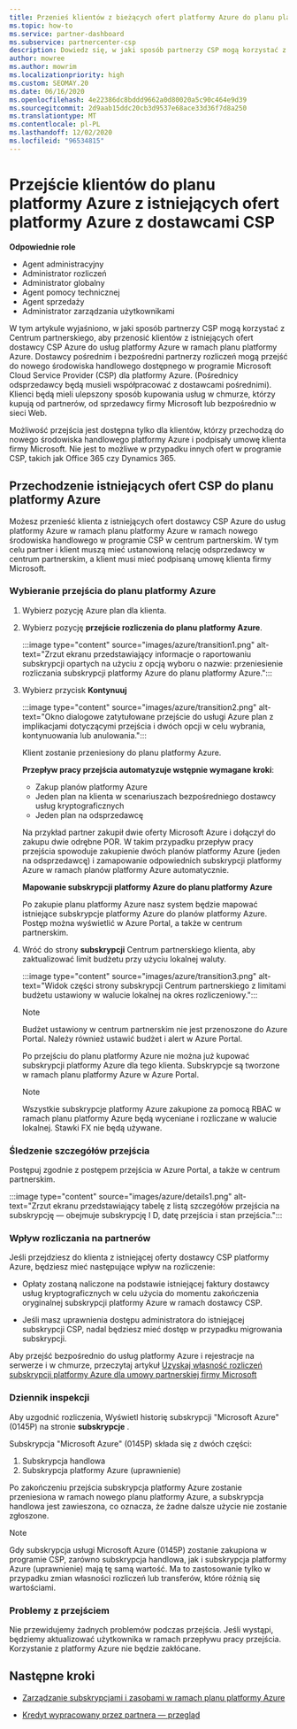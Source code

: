 ```yaml
---
title: Przenieś klientów z bieżących ofert platformy Azure do planu platformy Azure
ms.topic: how-to
ms.service: partner-dashboard
ms.subservice: partnercenter-csp
description: Dowiedz się, w jaki sposób partnerzy CSP mogą korzystać z Centrum partnerskiego, aby przenosić klientów z istniejących ofert dostawcy CSP Azure do usług platformy Azure w ramach planu platformy Azure.
author: mowree
ms.author: mowrim
ms.localizationpriority: high
ms.custom: SEOMAY.20
ms.date: 06/16/2020
ms.openlocfilehash: 4e22386dc8bddd9662a0d80020a5c90c464e9d39
ms.sourcegitcommit: 2d9aab15ddc20cb3d9537e68ace33d36f7d8a250
ms.translationtype: MT
ms.contentlocale: pl-PL
ms.lasthandoff: 12/02/2020
ms.locfileid: "96534815"
---
```

# <a name="transition-customers-to-azure-plan-from-existing-csp-azure-offers"></a>Przejście klientów do planu platformy Azure z istniejących ofert platformy Azure z dostawcami CSP

**Odpowiednie role**

- Agent administracyjny
- Administrator rozliczeń
- Administrator globalny
- Agent pomocy technicznej
- Agent sprzedaży
- Administrator zarządzania użytkownikami

W tym artykule wyjaśniono, w jaki sposób partnerzy CSP mogą korzystać z Centrum partnerskiego, aby przenosić klientów z istniejących ofert dostawcy CSP Azure do usług platformy Azure w ramach planu platformy Azure. Dostawcy pośrednim i bezpośredni partnerzy rozliczeń mogą przejść do nowego środowiska handlowego dostępnego w programie Microsoft Cloud Service Provider (CSP) dla platformy Azure. (Pośrednicy odsprzedawcy będą musieli współpracować z dostawcami pośrednimi). Klienci będą mieli ulepszony sposób kupowania usług w chmurze, którzy kupują od partnerów, od sprzedawcy firmy Microsoft lub bezpośrednio w sieci Web.

Możliwość przejścia jest dostępna tylko dla klientów, którzy przechodzą do nowego środowiska handlowego platformy Azure i podpisały umowę klienta firmy Microsoft. Nie jest to możliwe w przypadku innych ofert w programie CSP, takich jak Office 365 czy Dynamics 365.

## <a name="transition-existing-csp-offers-to-an-azure-plan"></a>Przechodzenie istniejących ofert CSP do planu platformy Azure

Możesz przenieść klienta z istniejących ofert dostawcy CSP Azure do usług platformy Azure w ramach planu platformy Azure w ramach nowego środowiska handlowego w programie CSP w centrum partnerskim. W tym celu partner i klient muszą mieć ustanowioną relację odsprzedawcy w centrum partnerskim, a klient musi mieć podpisaną umowę klienta firmy Microsoft.

### <a name="select-transition-to-azure-plan"></a>Wybieranie przejścia do planu platformy Azure

1. Wybierz pozycję Azure plan dla klienta.

2. Wybierz pozycję **przejście rozliczenia do planu platformy Azure**.

   :::image type="content" source="images/azure/transition1.png" alt-text="Zrzut ekranu przedstawiający informacje o raportowaniu subskrypcji opartych na użyciu z opcją wyboru o nazwie: przeniesienie rozliczania subskrypcji platformy Azure do planu platformy Azure.":::

3. Wybierz przycisk **Kontynuuj**

   :::image type="content" source="images/azure/transition2.png" alt-text="Okno dialogowe zatytułowane przejście do usługi Azure plan z implikacjami dotyczącymi przejścia i dwóch opcji w celu wybrania, kontynuowania lub anulowania.":::

   Klient zostanie przeniesiony do planu platformy Azure.

   **Przepływ pracy przejścia automatyzuje wstępnie wymagane kroki**:

   - Zakup planów platformy Azure
   - Jeden plan na klienta w scenariuszach bezpośredniego dostawcy usług kryptograficznych  
   - Jeden plan na odsprzedawcę  

   Na przykład partner zakupił dwie oferty Microsoft Azure i dołączył do zakupu dwie odrębne POR. W takim przypadku przepływ pracy przejścia spowoduje zakupienie dwóch planów platformy Azure (jeden na odsprzedawcę) i zamapowanie odpowiednich subskrypcji platformy Azure w ramach planów platformy Azure automatycznie.  

   **Mapowanie subskrypcji platformy Azure do planu platformy Azure**

   Po zakupie planu platformy Azure nasz system będzie mapować istniejące subskrypcje platformy Azure do planów platformy Azure. Postęp można wyświetlić w Azure Portal, a także w centrum partnerskim.

4. Wróć do strony **subskrypcji** Centrum partnerskiego klienta, aby zaktualizować limit budżetu przy użyciu lokalnej waluty.

   :::image type="content" source="images/azure/transition3.png" alt-text="Widok części strony subskrypcji Centrum partnerskiego z limitami budżetu ustawiony w walucie lokalnej na okres rozliczeniowy.":::

   >[!NOTE]
   >Budżet ustawiony w centrum partnerskim nie jest przenoszone do Azure Portal. Należy również ustawić budżet i alert w Azure Portal.

   Po przejściu do planu platformy Azure nie można już kupować subskrypcji platformy Azure dla tego klienta. Subskrypcje są tworzone w ramach planu platformy Azure w Azure Portal.

   >[!NOTE]
   > Wszystkie subskrypcje platformy Azure zakupione za pomocą RBAC w ramach planu platformy Azure będą wyceniane i rozliczane w walucie lokalnej. Stawki FX nie będą używane.

### <a name="track-your-transition-details"></a>Śledzenie szczegółów przejścia

Postępuj zgodnie z postępem przejścia w Azure Portal, a także w centrum partnerskim.

:::image type="content" source="images/azure/details1.png" alt-text="Zrzut ekranu przedstawiający tabelę z listą szczegółów przejścia na subskrypcję — obejmuje subskrypcję I D, datę przejścia i stan przejścia.":::

### <a name="billing-impact-to-partners"></a>Wpływ rozliczania na partnerów

Jeśli przejdziesz do klienta z istniejącej oferty dostawcy CSP platformy Azure, będziesz mieć następujące wpływ na rozliczenie:

- Opłaty zostaną naliczone na podstawie istniejącej faktury dostawcy usług kryptograficznych w celu użycia do momentu zakończenia oryginalnej subskrypcji platformy Azure w ramach dostawcy CSP.

- Jeśli masz uprawnienia dostępu administratora do istniejącej subskrypcji CSP, nadal będziesz mieć dostęp w przypadku migrowania subskrypcji.

Aby przejść bezpośrednio do usług platformy Azure i rejestracje na serwerze i w chmurze, przeczytaj artykuł [Uzyskaj własność rozliczeń subskrypcji platformy Azure dla umowy partnerskiej firmy Microsoft](/azure/billing/mpa-request-ownership)

### <a name="audit-log"></a>Dziennik inspekcji

Aby uzgodnić rozliczenia, Wyświetl historię subskrypcji "Microsoft Azure" (0145P) na stronie **subskrypcje** .

Subskrypcja "Microsoft Azure" (0145P) składa się z dwóch części:

1. Subskrypcja handlowa
2. Subskrypcja platformy Azure (uprawnienie)

Po zakończeniu przejścia subskrypcja platformy Azure zostanie przeniesiona w ramach nowego planu platformy Azure, a subskrypcja handlowa jest zawieszona, co oznacza, że żadne dalsze użycie nie zostanie zgłoszone.  

>[!NOTE]
>Gdy subskrypcja usługi Microsoft Azure (0145P) zostanie zakupiona w programie CSP, zarówno subskrypcja handlowa, jak i subskrypcja platformy Azure (uprawnienie) mają tę samą wartość. Ma to zastosowanie tylko w przypadku zmian własności rozliczeń lub transferów, które różnią się wartościami.

### <a name="transition-issues"></a>Problemy z przejściem

Nie przewidujemy żadnych problemów podczas przejścia. Jeśli wystąpi, będziemy aktualizować użytkownika w ramach przepływu pracy przejścia. Korzystanie z platformy Azure nie będzie zakłócane.  

## <a name="next-steps"></a>Następne kroki

- [Zarządzanie subskrypcjami i zasobami w ramach planu platformy Azure](azure-plan-manage.md)

- [Kredyt wypracowany przez partnera — przegląd](partner-earned-credit.md)